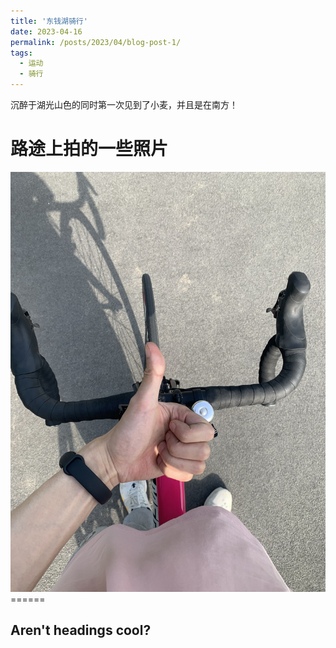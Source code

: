 ```yaml
---
title: '东钱湖骑行'
date: 2023-04-16
permalink: /posts/2023/04/blog-post-1/
tags:
  - 运动
  - 骑行
---
```


沉醉于湖光山色的同时第一次见到了小麦，并且是在南方！

路途上拍的一些照片
======

<img src='/images/dongqianlake2023416.jpg'>
<!-- ![image.png]('/images/dongqianlake2023416.jpg'"骑行") -->
======

Aren't headings cool?
------
